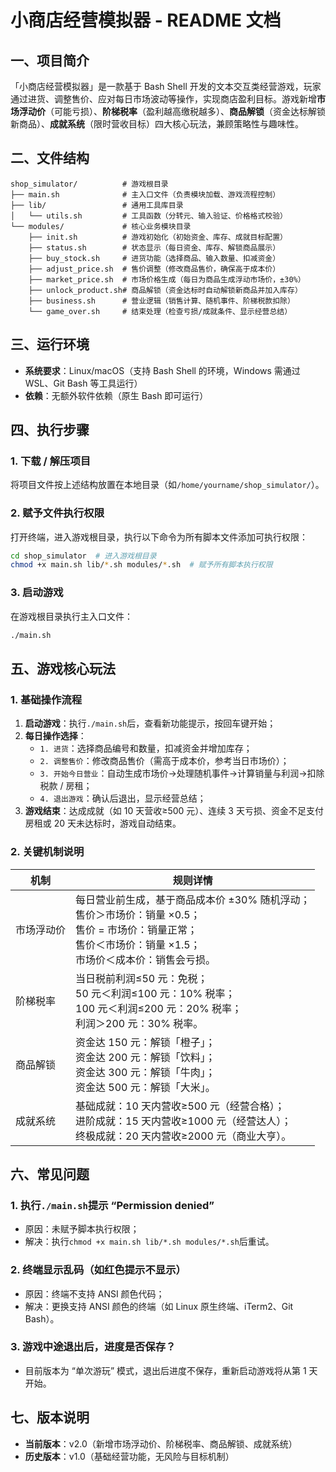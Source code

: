 
# 小商店经营模拟器 - README 文档

## 一、项目简介

「小商店经营模拟器」是一款基于 Bash Shell 开发的文本交互类经营游戏，玩家通过进货、调整售价、应对每日市场波动等操作，实现商店盈利目标。游戏新增**市场浮动价**（可能亏损）、**阶梯税率**（盈利越高缴税越多）、**商品解锁**（资金达标解锁新商品）、**成就系统**（限时营收目标）四大核心玩法，兼顾策略性与趣味性。

## 二、文件结构


```plaintext
shop_simulator/          # 游戏根目录
├── main.sh              # 主入口文件（负责模块加载、游戏流程控制）
├── lib/                 # 通用工具库目录
│   └── utils.sh         # 工具函数（分转元、输入验证、价格格式校验）
└── modules/             # 核心业务模块目录
    ├── init.sh          # 游戏初始化（初始资金、库存、成就目标配置）
    ├── status.sh        # 状态显示（每日资金、库存、解锁商品展示）
    ├── buy_stock.sh     # 进货功能（选择商品、输入数量、扣减资金）
    ├── adjust_price.sh  # 售价调整（修改商品售价，确保高于成本价）
    ├── market_price.sh  # 市场价格生成（每日为商品生成浮动市场价，±30%）
    ├── unlock_product.sh# 商品解锁（资金达标时自动解锁新商品并加入库存）
    ├── business.sh      # 营业逻辑（销售计算、随机事件、阶梯税款扣除）
    └── game_over.sh     # 结束处理（检查亏损/成就条件、显示经营总结）
```

## 三、运行环境

- **系统要求**：Linux/macOS（支持 Bash Shell 的环境，Windows 需通过 WSL、Git Bash 等工具运行）
- **依赖**：无额外软件依赖（原生 Bash 即可运行）

## 四、执行步骤

### 1. 下载 / 解压项目

将项目文件按上述结构放置在本地目录（如`/home/yourname/shop_simulator/`）。

### 2. 赋予文件执行权限

打开终端，进入游戏根目录，执行以下命令为所有脚本文件添加可执行权限：


```bash
cd shop_simulator  # 进入游戏根目录
chmod +x main.sh lib/*.sh modules/*.sh  # 赋予所有脚本执行权限
```

### 3. 启动游戏

在游戏根目录执行主入口文件：

```bash
./main.sh
```

## 五、游戏核心玩法

### 1. 基础操作流程

1. **启动游戏**：执行`./main.sh`后，查看新功能提示，按回车键开始；
2. **每日操作选择**：
    - `1. 进货`：选择商品编号和数量，扣减资金并增加库存；
    - `2. 调整售价`：修改商品售价（需高于成本价，参考当日市场价）；
    - `3. 开始今日营业`：自动生成市场价→处理随机事件→计算销量与利润→扣除税款 / 房租；
    - `4. 退出游戏`：确认后退出，显示经营总结；
3. **游戏结束**：达成成就（如 10 天营收≥500 元）、连续 3 天亏损、资金不足支付房租或 20 天未达标时，游戏自动结束。

### 2. 关键机制说明

|机制|规则详情|
|---|---|
|市场浮动价|每日营业前生成，基于商品成本价 ±30% 随机浮动；  <br>售价＞市场价：销量 ×0.5；  <br>售价 = 市场价：销量正常；  <br>售价＜市场价：销量 ×1.5；  <br>市场价＜成本价：销售会亏损。|
|阶梯税率|当日税前利润≤50 元：免税；  <br>50 元＜利润≤100 元：10% 税率；  <br>100 元＜利润≤200 元：20% 税率；  <br>利润＞200 元：30% 税率。|
|商品解锁|资金达 150 元：解锁「橙子」；  <br>资金达 200 元：解锁「饮料」；  <br>资金达 300 元：解锁「牛肉」；  <br>资金达 500 元：解锁「大米」。|
|成就系统|基础成就：10 天内营收≥500 元（经营合格）；  <br>进阶成就：15 天内营收≥1000 元（经营达人）；  <br>终极成就：20 天内营收≥2000 元（商业大亨）。|

## 六、常见问题

### 1. 执行`./main.sh`提示 “Permission denied”

- 原因：未赋予脚本执行权限；
- 解决：执行`chmod +x main.sh lib/*.sh modules/*.sh`后重试。

### 2. 终端显示乱码（如红色提示不显示）

- 原因：终端不支持 ANSI 颜色代码；
- 解决：更换支持 ANSI 颜色的终端（如 Linux 原生终端、iTerm2、Git Bash）。

### 3. 游戏中途退出后，进度是否保存？

- 目前版本为 “单次游玩” 模式，退出后进度不保存，重新启动游戏将从第 1 天开始。

## 七、版本说明

- **当前版本**：v2.0（新增市场浮动价、阶梯税率、商品解锁、成就系统）
- **历史版本**：v1.0（基础经营功能，无风险与目标机制）